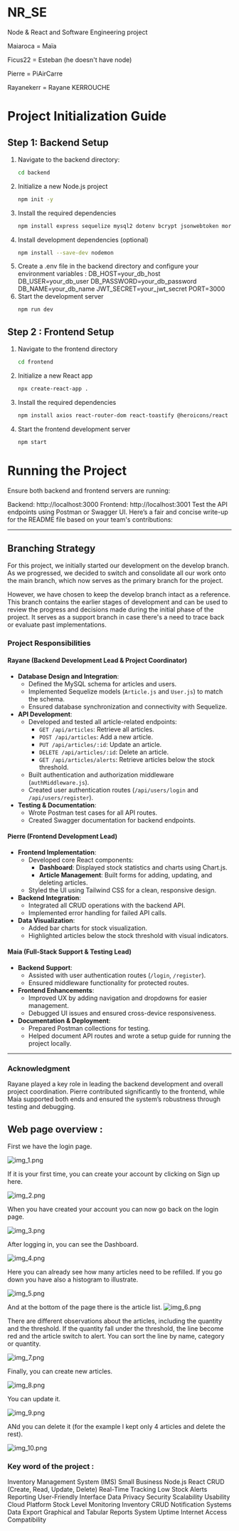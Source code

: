 # NR_SE
Node &amp; React and Software Engineering project

Maiaroca = Maïa

Ficus22 = Esteban (he doesn't have node)

Pierre = PiAirCarre

Rayanekerr = Rayane KERROUCHE 


# Project Initialization Guide

## Step 1: Backend Setup

1. Navigate to the backend directory:
   ```bash
   cd backend
2. Initialize a new Node.js project
    ```bash
    npm init -y
3. Install the required dependencies
    ```bash
    npm install express sequelize mysql2 dotenv bcrypt jsonwebtoken morgan swagger-ui-express csv-writer pdfkit
4. Install development dependencies (optional)
    ```bash
    npm install --save-dev nodemon
5. Create a .env file in the backend directory and configure your environment variables : 
DB_HOST=your_db_host
DB_USER=your_db_user
DB_PASSWORD=your_db_password
DB_NAME=your_db_name
JWT_SECRET=your_jwt_secret
PORT=3000
6. Start the development server
    ```bash
    npm run dev

## Step 2 : Frontend Setup
1. Navigate to the frontend directory
    ```bash
    cd frontend

2. Initialize a new React app
    ```bash
    npx create-react-app .

3. Install the required dependencies
    ```bash
    npm install axios react-router-dom react-toastify @heroicons/react chart.js react-chartjs-2 ag-grid-react ag-grid-community highcharts highcharts-react-official
4. Start the frontend development server
    ```bash
    npm start

# Running the Project
Ensure both backend and frontend servers are running:

Backend: http://localhost:3000
Frontend: http://localhost:3001
Test the API endpoints using Postman or Swagger UI.
Here’s a fair and concise write-up for the README file based on your team's contributions:

---

## Branching Strategy
For this project, we initially started our development on the develop branch. As we progressed, we decided to switch and consolidate all our work onto the main branch, which now serves as the primary branch for the project.

However, we have chosen to keep the develop branch intact as a reference. This branch contains the earlier stages of development and can be used to review the progress and decisions made during the initial phase of the project. It serves as a support branch in case there's a need to trace back or evaluate past implementations.

### Project Responsibilities

#### **Rayane (Backend Development Lead & Project Coordinator)**
- **Database Design and Integration**:
  - Defined the MySQL schema for articles and users.
  - Implemented Sequelize models (`Article.js` and `User.js`) to match the schema.
  - Ensured database synchronization and connectivity with Sequelize.
- **API Development**:
  - Developed and tested all article-related endpoints:
    - `GET /api/articles`: Retrieve all articles.
    - `POST /api/articles`: Add a new article.
    - `PUT /api/articles/:id`: Update an article.
    - `DELETE /api/articles/:id`: Delete an article.
    - `GET /api/articles/alerts`: Retrieve articles below the stock threshold.
  - Built authentication and authorization middleware (`authMiddleware.js`).
  - Created user authentication routes (`/api/users/login` and `/api/users/register`).
- **Testing & Documentation**:
  - Wrote Postman test cases for all API routes.
  - Created Swagger documentation for backend endpoints.

#### **Pierre (Frontend Development Lead)**
- **Frontend Implementation**:
  - Developed core React components:
    - **Dashboard**: Displayed stock statistics and charts using Chart.js.
    - **Article Management**: Built forms for adding, updating, and deleting articles.
  - Styled the UI using Tailwind CSS for a clean, responsive design.
- **Backend Integration**:
  - Integrated all CRUD operations with the backend API.
  - Implemented error handling for failed API calls.
- **Data Visualization**:
  - Added bar charts for stock visualization.
  - Highlighted articles below the stock threshold with visual indicators.

#### **Maia (Full-Stack Support & Testing Lead)**
- **Backend Support**:
  - Assisted with user authentication routes (`/login`, `/register`).
  - Ensured middleware functionality for protected routes.
- **Frontend Enhancements**:
  - Improved UX by adding navigation and dropdowns for easier management.
  - Debugged UI issues and ensured cross-device responsiveness.
- **Documentation & Deployment**:
  - Prepared Postman collections for testing.
  - Helped document API routes and wrote a setup guide for running the project locally.

---

### Acknowledgment
Rayane played a key role in leading the backend development and overall project coordination. Pierre contributed significantly to the frontend, while Maia supported both ends and ensured the system’s robustness through testing and debugging. 

## Web page overview :
First we have the login page.

![img_1.png](img_1.png)

If it is your first time, you can create your account by clicking on Sign up here.

![img_2.png](img_2.png)

When you have created your account you can now go back on the login page.

![img_3.png](img_3.png)

After logging in, you can see the Dashboard.

![img_4.png](img_4.png)

Here you can already see how many articles need to be refilled.
If you go down you have also a histogram to illustrate.

![img_5.png](img_5.png)

And at the bottom of the page there is the article list.
![img_6.png](img_6.png)

There are different observations about the articles, including the quantity and the threshold.
If the quantity fall under the threshold, the line become red and the article switch to alert.
You can sort the line by name, category or quantity.

![img_7.png](img_7.png)

Finally, you can create new articles.

![img_8.png](img_8.png)

You can update it.

![img_9.png](img_9.png)

ANd you can delete it (for the example I kept only 4 articles and delete the rest).

![img_10.png](img_10.png)







### Key word of the project : 
Inventory Management System (IMS)
Small Business
Node.js
React
CRUD (Create, Read, Update, Delete)
Real-Time Tracking
Low Stock Alerts
Reporting
User-Friendly Interface
Data Privacy
Security
Scalability
Usability
Cloud Platform
Stock Level Monitoring
Inventory CRUD
Notification Systems
Data Export
Graphical and Tabular Reports
System Uptime
Internet Access
Compatibility
